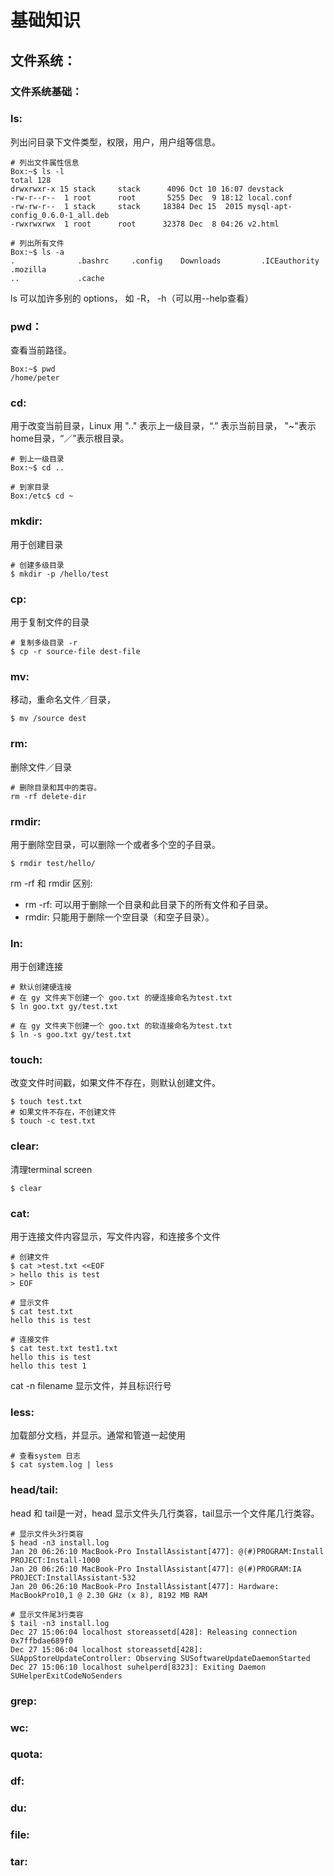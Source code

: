 # 基础知识
## 文件系统：
### 文件系统基础：
    
### ls:

列出问目录下文件类型，权限，用户，用户组等信息。

```
# 列出文件属性信息
Box:~$ ls -l
total 128
drwxrwxr-x 15 stack     stack      4096 Oct 10 16:07 devstack
-rw-r--r--  1 root      root       5255 Dec  9 18:12 local.conf
-rw-rw-r--  1 stack     stack     18384 Dec 15  2015 mysql-apt-config_0.6.0-1_all.deb
-rwxrwxrwx  1 root      root      32378 Dec  8 04:26 v2.html

# 列出所有文件
Box:~$ ls -a
.              .bashrc     .config    Downloads         .ICEauthority  .mozilla          
..             .cache
```

ls 可以加许多别的 options， 如 -R， -h（可以用--help查看）

### pwd：

查看当前路径。

```
Box:~$ pwd
/home/peter
```

### cd:

用于改变当前目录，Linux 用 ".." 表示上一级目录，“.” 表示当前目录， "~"表示home目录，“／”表示根目录。

```
# 到上一级目录
Box:~$ cd ..

# 到家目录
Box:/etc$ cd ~
```

### mkdir:
用于创建目录

```
# 创建多级目录
$ mkdir -p /hello/test
```

### cp:
用于复制文件的目录
```
# 复制多级目录 -r
$ cp -r source-file dest-file
```

### mv:
移动，重命名文件／目录，
```
$ mv /source dest
```

### rm:
删除文件／目录
```
# 删除目录和其中的类容。
rm -rf delete-dir
```

### rmdir:
用于删除空目录，可以删除一个或者多个空的子目录。
```
$ rmdir test/hello/
```
rm -rf 和 rmdir 区别:
- rm -rf: 可以用于删除一个目录和此目录下的所有文件和子目录。
- rmdir: 只能用于删除一个空目录（和空子目录）。

### ln:
用于创建连接
```
# 默认创建硬连接
# 在 gy 文件夹下创建一个 goo.txt 的硬连接命名为test.txt
$ ln goo.txt gy/test.txt

# 在 gy 文件夹下创建一个 goo.txt 的软连接命名为test.txt
$ ln -s goo.txt gy/test.txt
```

### touch:
改变文件时间戳，如果文件不存在，则默认创建文件。
```
$ touch test.txt
# 如果文件不存在，不创建文件
$ touch -c test.txt
```

### clear:
清理terminal screen
```
$ clear
```
### cat:
用于连接文件内容显示，写文件内容，和连接多个文件
```
# 创建文件
$ cat >test.txt <<EOF
> hello this is test
> EOF

# 显示文件
$ cat test.txt
hello this is test

# 连接文件
$ cat test.txt test1.txt
hello this is test
hello this test 1
```
cat -n filename 显示文件，并且标识行号

### less:
加载部分文档，并显示。通常和管道一起使用
```
# 查看system 日志
$ cat system.log | less
```

### head/tail:
head 和 tail是一对，head 显示文件头几行类容，tail显示一个文件尾几行类容。 
```
# 显示文件头3行类容
$ head -n3 install.log
Jan 20 06:26:10 MacBook-Pro InstallAssistant[477]: @(#)PROGRAM:Install  PROJECT:Install-1000
Jan 20 06:26:10 MacBook-Pro InstallAssistant[477]: @(#)PROGRAM:IA  PROJECT:InstallAssistant-532
Jan 20 06:26:10 MacBook-Pro InstallAssistant[477]: Hardware: MacBookPro10,1 @ 2.30 GHz (x 8), 8192 MB RAM

# 显示文件尾3行类容
$ tail -n3 install.log
Dec 27 15:06:04 localhost storeassetd[428]: Releasing connection 0x7ffbdae689f0
Dec 27 15:06:04 localhost storeassetd[428]: SUAppStoreUpdateController: Observing SUSoftwareUpdateDaemonStarted
Dec 27 15:06:10 localhost suhelperd[8323]: Exiting Daemon SUHelperExitCodeNoSenders
```

### grep:

### wc:

### quota:

### df:

### du:

### file:

### tar:



